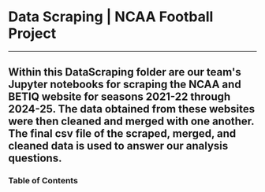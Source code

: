 # Data Scraping | NCAA Football Project
---
Within this DataScraping folder are our team's Jupyter notebooks for scraping the NCAA and BETIQ website for seasons 2021-22 through 2024-25. The data obtained from these websites were then cleaned and merged with one another. The final csv file of the scraped, merged, and cleaned data is used to answer our analysis questions. 
---
### Table of Contents
